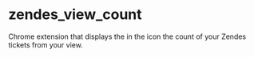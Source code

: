 # zendes_view_count
Chrome extension that displays the in the icon the count of your Zendes tickets from your view.
